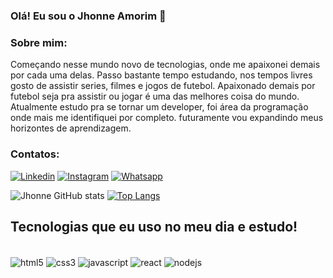 ### Olá! Eu sou o Jhonne Amorim 👋

### Sobre mim:
Começando nesse mundo novo de tecnologias, onde me apaixonei demais por cada uma delas.
Passo bastante tempo estudando, nos tempos livres gosto de assistir series, filmes e jogos de futebol.
Apaixonado demais por futebol seja pra assistir ou jogar é uma das melhores coisa do mundo.
Atualmente estudo pra se tornar um developer, foi área da programação onde mais me identifiquei por completo. futuramente vou expandindo meus horizontes de aprendizagem.

### Contatos:

[![Linkedin](https://img.shields.io/badge/LinkedIn-0077B5?style=for-the-badge&logo=linkedin&logoColor=white)](https://www.linkedin.com/in/jhonne-amorim-oliveira-b8b95a243/)
[![Instagram](https://img.shields.io/badge/Instagram-E4405F?style=for-the-badge&logo=instagram&logoColor=white)](https://www.instagram.com/jhonne_a_o/)
[![Whatsapp](https://img.shields.io/badge/WhatsApp-25D366?style=for-the-badge&logo=whatsapp&logoColor=white)](https://wa.me/5585984570274)

![Jhonne GitHub stats](https://github-readme-stats.vercel.app/api?username=JhonneAmorim&show_icons=true&theme=tokyonight)
[![Top Langs](https://github-readme-stats.vercel.app/api/top-langs/?username=JhonneAmorim)](https://github.com/JhonneAmorim/)

## Tecnologias que eu uso no meu dia e estudo!
<div style="display: inline_block"><br/>
  <img align="center" alt="html5" src="https://img.shields.io/badge/HTML5-E34F26?style=for-the-badge&logo=html5&logoColor=white"/>
   <img align="center" alt="css3" src="https://img.shields.io/badge/CSS3-1572B6?style=for-the-badge&logo=css3&logoColor=white"/>
    <img align="center" alt="javascript" src="https://img.shields.io/badge/JavaScript-F7DF1E?style=for-the-badge&logo=javascript&logoColor=black"/>
     <img align="center" alt="react" src="https://img.shields.io/badge/React-20232A?style=for-the-badge&logo=react&logoColor=61DAFB"/>
      <img align="center" alt="nodejs" src="https://img.shields.io/badge/Node.js-43853D?style=for-the-badge&logo=node.js&logoColor=white"/>
</div><br/>

